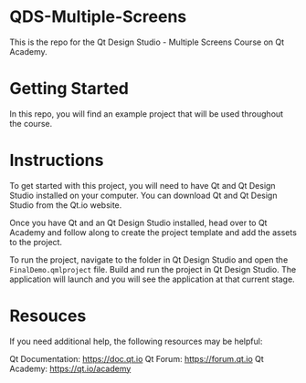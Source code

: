 # QDS-Multiple-Screens

This is the repo for the Qt Design Studio - Multiple Screens Course on Qt Academy.

# Getting Started
In this repo, you will find an example project that will be used throughout the course.

# Instructions
To get started with this project, you will need to have Qt and Qt Design Studio installed on your computer. You can download Qt and Qt Design Studio from the Qt.io website.

Once you have Qt and an Qt Design Studio installed, head over to Qt Academy and follow along to create the project template and add the assets to the project.

To run the project, navigate to the folder in Qt Design Studio and open the `FinalDemo.qmlproject` file. Build and run the project in Qt Design Studio. The application will launch and you will see the application at that current stage.

# Resouces
If you need additional help, the following resources may be helpful:

Qt Documentation: https://doc.qt.io
Qt Forum: https://forum.qt.io
Qt Academy: https://qt.io/academy